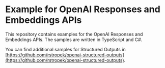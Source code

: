 # Example for OpenAI Responses and Embeddings APIs

This repository contains examples for the OpenAI Responses and Embeddings APIs. The samples are written in TypeScript and C#.

You can find additional samples for Structured Outputs in [https://github.com/rstropek/openai-structured-outputs](https://github.com/rstropek/openai-structured-outputs).
